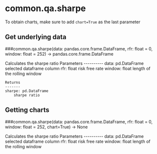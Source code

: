 # common.qa.sharpe

To obtain charts, make sure to add `chart=True` as the last parameter

## Get underlying data 
###common.qa.sharpe(data: pandas.core.frame.DataFrame, rfr: float = 0, window: float = 252) -> pandas.core.frame.DataFrame

Calculates the sharpe ratio
    Parameters
    ----------
    data: pd.DataFrame
        selected dataframe column
    rfr: float
        risk free rate
    window: float
        length of the rolling window

    Returns
    -------
    sharpe: pd.DataFrame
        sharpe ratio

## Getting charts 
###common.qa.sharpe(data: pandas.core.frame.DataFrame, rfr: float = 0, window: float = 252, chart=True) -> None

Calculates the sharpe ratio
    Parameters
    ----------
    data: pd.DataFrame
        selected dataframe column
    rfr: float
        risk free rate
    window: float
        length of the rolling window
